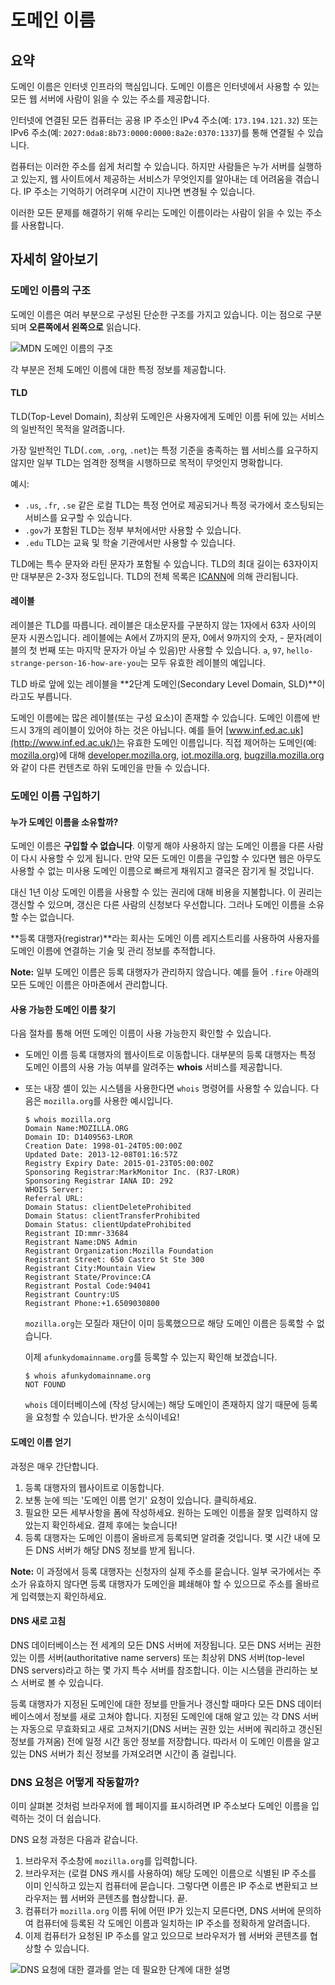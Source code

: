 # 도메인 이름

## 요약

도메인 이름은 인터넷 인프라의 핵심입니다. 도메인 이름은 인터넷에서 사용할 수 있는 모든 웹 서버에 사람이 읽을 수 있는 주소를 제공합니다.

인터넷에 연결된 모든 컴퓨터는 공용 IP 주소인 IPv4 주소(예: `173.194.121.32`) 또는 IPv6 주소(예: `2027:0da8:8b73:0000:0000:8a2e:0370:1337`)를 통해 연결될 수 있습니다.

컴퓨터는 이러한 주소를 쉽게 처리할 수 있습니다. 하지만 사람들은 누가 서버를 실행하고 있는지, 웹 사이트에서 제공하는 서비스가 무엇인지를 알아내는 데 어려움을 겪습니다. IP 주소는 기억하기 어려우며 시간이 지나면 변경될 수 있습니다.

이러한 모든 문제를 해결하기 위해 우리는 도메인 이름이라는 사람이 읽을 수 있는 주소를 사용합니다.

## 자세히 알아보기

### 도메인 이름의 구조

도메인 이름은 여러 부분으로 구성된 단순한 구조를 가지고 있습니다. 이는 점으로 구분되며 **오른쪽에서 왼쪽으로** 읽습니다.

![MDN 도메인 이름의 구조](https://user-images.githubusercontent.com/95019875/210294405-216d90b8-52cf-443b-86af-9937eeb866af.png)

각 부분은 전체 도메인 이름에 대한 특정 정보를 제공합니다.

#### TLD

TLD(Top-Level Domain), 최상위 도메인은 사용자에게 도메인 이름 뒤에 있는 서비스의 일반적인 목적을 알려줍니다.

가장 일반적인 TLD(`.com`, `.org`, `.net`)는 특정 기준을 충족하는 웹 서비스를 요구하지 않지만 일부 TLD는 엄격한 정책을 시행하므로 목적이 무엇인지 명확합니다.

예시:

- `.us`, `.fr`, `.se` 같은 로컬 TLD는 특정 언어로 제공되거나 특정 국가에서 호스팅되는 서비스를 요구할 수 있습니다.
- `.gov`가 포함된 TLD는 정부 부처에서만 사용할 수 있습니다.
- `.edu` TLD는 교육 및 학술 기관에서만 사용할 수 있습니다.

TLD에는 특수 문자와 라틴 문자가 포함될 수 있습니다. TLD의 최대 길이는 63자이지만 대부분은 2-3자 정도입니다. TLD의 전체 목록은 [ICANN](https://www.icann.org/resources/pages/tlds-2012-02-25-en)에 의해 관리됩니다.

#### 레이블

레이블은 TLD를 따릅니다. 레이블은 대소문자를 구분하지 않는 1자에서 63자 사이의 문자 시퀀스입니다. 레이블에는 A에서 Z까지의 문자, 0에서 9까지의 숫자, - 문자(레이블의 첫 번째 또는 마지막 문자가 아닐 수 있음)만 사용할 수 있습니다. `a`, `97`, `hello-strange-person-16-how-are-you`는 모두 유효한 레이블의 예입니다.

TLD 바로 앞에 있는 레이블을 **2단계 도메인(Secondary Level Domain, SLD)**이라고도 부릅니다.

도메인 이름에는 많은 레이블(또는 구성 요소)이 존재할 수 있습니다. 도메인 이름에 반드시 3개의 레이블이 있어야 하는 것은 아닙니다. 예를 들어 [www.inf.ed.ac.uk](http://www.inf.ed.ac.uk/)는 유효한 도메인 이름입니다. 직접 제어하는 도메인(예: [mozilla.org](https://www.mozilla.org/en-US/))에 대해 [developer.mozilla.org](https://developer.mozilla.org/), [iot.mozilla.org](https://iot.mozilla.org/), [bugzilla.mozilla.org](https://bugzilla.mozilla.org/)와 같이 다른 컨텐츠로 하위 도메인을 만들 수 있습니다.

### 도메인 이름 구입하기

#### 누가 도메인 이름을 소유할까? 

도메인 이름은 **구입할 수 없습니다**. 이렇게 해야 사용하지 않는 도메인 이름을 다른 사람이 다시 사용할 수 있게 됩니다. 만약 모든 도메인 이름을 구입할 수 있다면 웹은 아무도 사용할 수 없는 미사용 도메인 이름으로 빠르게 채워지고 결국은 잠기게 될 것입니다.

대신 1년 이상 도메인 이름을 사용할 수 있는 권리에 대해 비용을 지불합니다. 이 권리는 갱신할 수 있으며, 갱신은 다른 사람의 신청보다 우선합니다. 그러나 도메인 이름을 소유할 수는 없습니다.

**등록 대행자(registrar)**라는 회사는 도메인 이름 레지스트리를 사용하여 사용자를 도메인 이름에 연결하는 기술 및 관리 정보를 추적합니다.

**Note:** 일부 도메인 이름은 등록 대행자가 관리하지 않습니다. 예를 들어 `.fire` 아래의 모든 도메인 이름은 아마존에서 관리합니다.

#### 사용 가능한 도메인 이름 찾기

다음 절차를 통해 어떤 도메인 이름이 사용 가능한지 확인할 수 있습니다.

- 도메인 이름 등록 대행자의 웹사이트로 이동합니다. 대부분의 등록 대행자는 특정 도메인 이름의 사용 가능 여부를 알려주는 **whois** 서비스를 제공합니다.

- 또는 내장 셸이 있는 시스템을 사용한다면 `whois` 명령어를 사용할 수 있습니다. 다음은 `mozilla.org`를 사용한 예시입니다.

   ```shell
   $ whois mozilla.org
   Domain Name:MOZILLA.ORG
   Domain ID: D1409563-LROR
   Creation Date: 1998-01-24T05:00:00Z
   Updated Date: 2013-12-08T01:16:57Z
   Registry Expiry Date: 2015-01-23T05:00:00Z
   Sponsoring Registrar:MarkMonitor Inc. (R37-LROR)
   Sponsoring Registrar IANA ID: 292
   WHOIS Server:
   Referral URL:
   Domain Status: clientDeleteProhibited
   Domain Status: clientTransferProhibited
   Domain Status: clientUpdateProhibited
   Registrant ID:mmr-33684
   Registrant Name:DNS Admin
   Registrant Organization:Mozilla Foundation
   Registrant Street: 650 Castro St Ste 300
   Registrant City:Mountain View
   Registrant State/Province:CA
   Registrant Postal Code:94041
   Registrant Country:US
   Registrant Phone:+1.6509030800
   ```

   `mozilla.org`는 모질라 재단이 이미 등록했으므로 해당 도메인 이름은 등록할 수 없습니다.

   이제 `afunkydomainname.org`를 등록할 수 있는지 확인해 보겠습니다.

   ```shell
   $ whois afunkydomainname.org
   NOT FOUND
   ```

   `whois` 데이터베이스에 (작성 당시에는) 해당 도메인이 존재하지 않기 때문에 등록을 요청할 수 있습니다. 반가운 소식이네요!

#### 도메인 이름 얻기

과정은 매우 간단합니다.

1. 등록 대행자의 웹사이트로 이동합니다.
2. 보통 눈에 띄는 '도메인 이름 얻기' 요청이 있습니다. 클릭하세요.
3. 필요한 모든 세부사항을 폼에 작성하세요. 원하는 도메인 이름을 잘못 입력하지 않았는지 확인하세요. 결제 후에는 늦습니다!
4. 등록 대행자는 도메인 이름이 올바르게 등록되면 알려줄 것입니다. 몇 시간 내에 모든 DNS 서버가 해당 DNS 정보를 받게 됩니다.

**Note:** 이 과정에서 등록 대행자는 신청자의 실제 주소를 묻습니다. 일부 국가에서는 주소가 유효하지 않다면 등록 대행자가 도메인을 폐쇄해야 할 수 있으므로 주소를 올바르게 입력했는지 확인하세요.

#### DNS 새로 고침

DNS 데이터베이스는 전 세계의 모든 DNS 서버에 저장됩니다. 모든 DNS 서버는 권한 있는 이름 서버(authoritative name servers) 또는 최상위 DNS 서버(top-level DNS servers)라고 하는 몇 가지 특수 서버를 참조합니다. 이는 시스템을 관리하는 보스 서버로 볼 수 있습니다.

등록 대행자가 지정된 도메인에 대한 정보를 만들거나 갱신할 때마다 모든 DNS 데이터베이스에서 정보를 새로 고쳐야 합니다. 지정된 도메인에 대해 알고 있는 각 DNS 서버는 자동으로 무효화되고 새로 고쳐지기(DNS 서버는 권한 있는 서버에 쿼리하고 갱신된 정보를 가져옴) 전에 일정 시간 동안 정보를 저장합니다. 따라서 이 도메인 이름을 알고 있는 DNS 서버가 최신 정보를 가져오려면 시간이 좀 걸립니다.

### DNS 요청은 어떻게 작동할까?

이미 살펴본 것처럼 브라우저에 웹 페이지를 표시하려면 IP 주소보다 도메인 이름을 입력하는 것이 더 쉽습니다.

DNS 요청 과정은 다음과 같습니다.

1. 브라우저 주소창에 `mozilla.org`를 입력합니다.
2. 브라우저는 (로컬 DNS 캐시를 사용하여) 해당 도메인 이름으로 식별된 IP 주소를 이미 인식하고 있는지 컴퓨터에 묻습니다. 그렇다면 이름은 IP 주소로 변환되고 브라우저는 웹 서버와 콘텐츠를 협상합니다. 끝.
3. 컴퓨터가 `mozilla.org` 이름 뒤에 어떤 IP가 있는지 모른다면, DNS 서버에 문의하여 컴퓨터에 등록된 각 도메인 이름과 일치하는 IP 주소를 정확하게 알려줍니다.
4. 이제 컴퓨터가 요청된 IP 주소를 알고 있으므로 브라우저가 웹 서버와 콘텐츠를 협상할 수 있습니다.

![DNS 요청에 대한 결과를 얻는 데 필요한 단계에 대한 설명](https://user-images.githubusercontent.com/95019875/210294428-049bbf7f-01fd-4434-a53e-629640716b12.png)
